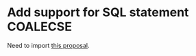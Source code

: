 # Add support for SQL statement COALECSE

Need to import [this proposal](https://docs.google.com/document/d/1Ag2QiBa3YpPSzSqLeWqp6fDWpQG_GVeti0QKb1zuMRc/edit#).

